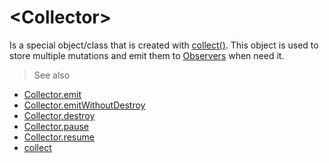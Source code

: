 
# &lt;Collector&gt;

Is a special object/class that is created with [collect()](/api/javascript/collect). This object is used to store multiple mutations and emit them to [Observers](/api/javascript/Observer) when need it.


> See also
- [Collector.emit](/api/javascript/Collector-emit)
- [Collector.emitWithoutDestroy](/api/javascript/Collector-emitWithoutDestroy)
- [Collector.destroy](/api/javascript/Collector-destroy)
- [Collector.pause](/api/javascript/Collector-pause)
- [Collector.resume](/api/javascript/Collector-emitWithoutDestroy)
- [collect](/api/javascript/collect)